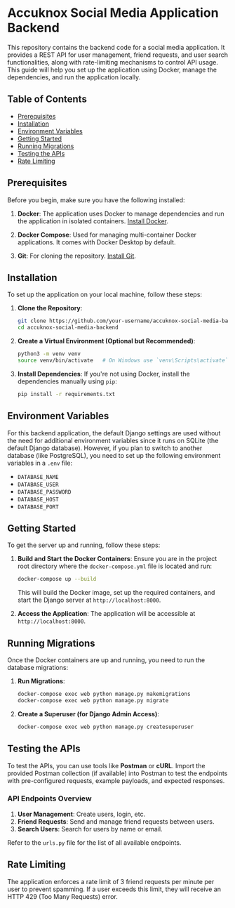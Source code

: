 # Accuknox Social Media Application Backend

This repository contains the backend code for a social media application. It provides a REST API for user management, friend requests, and user search functionalities, along with rate-limiting mechanisms to control API usage. This guide will help you set up the application using Docker, manage the dependencies, and run the application locally.

## Table of Contents
- [Prerequisites](#prerequisites)
- [Installation](#installation)
- [Environment Variables](#environment-variables)
- [Getting Started](#getting-started)
- [Running Migrations](#running-migrations)
- [Testing the APIs](#testing-the-apis)
- [Rate Limiting](#rate-limiting)

## Prerequisites

Before you begin, make sure you have the following installed:

1. **Docker**: The application uses Docker to manage dependencies and run the application in isolated containers. [Install Docker](https://docs.docker.com/engine/install/).

2. **Docker Compose**: Used for managing multi-container Docker applications. It comes with Docker Desktop by default.

3. **Git**: For cloning the repository. [Install Git](https://git-scm.com/book/en/v2/Getting-Started-Installing-Git).

## Installation

To set up the application on your local machine, follow these steps:

1. **Clone the Repository**:
   ```bash
   git clone https://github.com/your-username/accuknox-social-media-backend.git
   cd accuknox-social-media-backend
   ```

2. **Create a Virtual Environment (Optional but Recommended)**:
   ```bash
   python3 -m venv venv
   source venv/bin/activate   # On Windows use `venv\Scripts\activate`
   ```

3. **Install Dependencies**:
   If you're not using Docker, install the dependencies manually using `pip`:
   ```bash
   pip install -r requirements.txt
   ```

## Environment Variables

For this backend application, the default Django settings are used without the need for additional environment variables since it runs on SQLite (the default Django database). However, if you plan to switch to another database (like PostgreSQL), you need to set up the following environment variables in a `.env` file:

- `DATABASE_NAME`
- `DATABASE_USER`
- `DATABASE_PASSWORD`
- `DATABASE_HOST`
- `DATABASE_PORT`

## Getting Started

To get the server up and running, follow these steps:

1. **Build and Start the Docker Containers**:
   Ensure you are in the project root directory where the `docker-compose.yml` file is located and run:
   ```bash
   docker-compose up --build
   ```

   This will build the Docker image, set up the required containers, and start the Django server at `http://localhost:8000`.

2. **Access the Application**:
   The application will be accessible at `http://localhost:8000`.

## Running Migrations

Once the Docker containers are up and running, you need to run the database migrations:

1. **Run Migrations**:
   ```bash
   docker-compose exec web python manage.py makemigrations
   docker-compose exec web python manage.py migrate
   ```

2. **Create a Superuser (for Django Admin Access)**:
   ```bash
   docker-compose exec web python manage.py createsuperuser
   ```

## Testing the APIs

To test the APIs, you can use tools like **Postman** or **cURL**. Import the provided Postman collection (if available) into Postman to test the endpoints with pre-configured requests, example payloads, and expected responses.

### API Endpoints Overview

1. **User Management**: Create users, login, etc.
2. **Friend Requests**: Send and manage friend requests between users.
3. **Search Users**: Search for users by name or email.

Refer to the `urls.py` file for the list of all available endpoints.

## Rate Limiting

The application enforces a rate limit of 3 friend requests per minute per user to prevent spamming. If a user exceeds this limit, they will receive an HTTP 429 (Too Many Requests) error.
